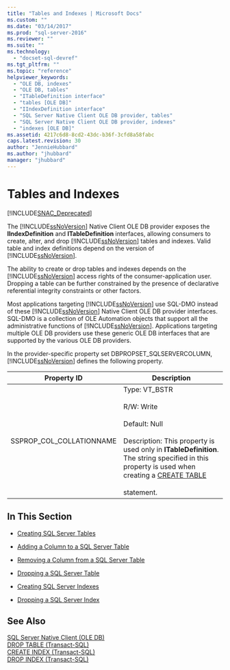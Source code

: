 ```yaml
---
title: "Tables and Indexes | Microsoft Docs"
ms.custom: ""
ms.date: "03/14/2017"
ms.prod: "sql-server-2016"
ms.reviewer: ""
ms.suite: ""
ms.technology: 
  - "docset-sql-devref"
ms.tgt_pltfrm: ""
ms.topic: "reference"
helpviewer_keywords: 
  - "OLE DB, indexes"
  - "OLE DB, tables"
  - "ITableDefinition interface"
  - "tables [OLE DB]"
  - "IIndexDefinition interface"
  - "SQL Server Native Client OLE DB provider, tables"
  - "SQL Server Native Client OLE DB provider, indexes"
  - "indexes [OLE DB]"
ms.assetid: 4217c6d8-8cd2-43dc-b36f-3cfd8a58fabc
caps.latest.revision: 30
author: "JennieHubbard"
ms.author: "jhubbard"
manager: "jhubbard"
---
```

# Tables and Indexes
[!INCLUDE[SNAC_Deprecated](../../includes/snac-deprecated.md)]

  The [!INCLUDE[ssNoVersion](../../includes/ssnoversion-md.md)] Native Client OLE DB provider exposes the **IIndexDefinition** and **ITableDefinition** interfaces, allowing consumers to create, alter, and drop [!INCLUDE[ssNoVersion](../../includes/ssnoversion-md.md)] tables and indexes. Valid table and index definitions depend on the version of [!INCLUDE[ssNoVersion](../../includes/ssnoversion-md.md)].  
  
 The ability to create or drop tables and indexes depends on the [!INCLUDE[ssNoVersion](../../includes/ssnoversion-md.md)] access rights of the consumer-application user. Dropping a table can be further constrained by the presence of declarative referential integrity constraints or other factors.  
  
 Most applications targeting [!INCLUDE[ssNoVersion](../../includes/ssnoversion-md.md)] use SQL-DMO instead of these [!INCLUDE[ssNoVersion](../../includes/ssnoversion-md.md)] Native Client OLE DB provider interfaces. SQL-DMO is a collection of OLE Automation objects that support all the administrative functions of [!INCLUDE[ssNoVersion](../../includes/ssnoversion-md.md)]. Applications targeting multiple OLE DB providers use these generic OLE DB interfaces that are supported by the various OLE DB providers.  
  
 In the provider-specific property set DBPROPSET_SQLSERVERCOLUMN, [!INCLUDE[ssNoVersion](../../includes/ssnoversion-md.md)] defines the following property.  
  
|Property ID|Description|  
|-----------------|-----------------|  
|SSPROP_COL_COLLATIONNAME|Type: VT_BSTR<br /><br /> R/W: Write<br /><br /> Default: Null<br /><br /> Description: This property is used only in **ITableDefinition**. The string specified in this property is used when creating a [CREATE TABLE](../../t-sql/statements/create-table-transact-sql.md)<br /><br /> statement.|  
  
## In This Section  
  
-   [Creating SQL Server Tables](../../relational-databases/native-client-ole-db-tables-indexes/creating-sql-server-tables.md)  
  
-   [Adding a Column to a SQL Server Table](../../relational-databases/native-client-ole-db-tables-indexes/adding-a-column-to-a-sql-server-table.md)  
  
-   [Removing a Column from a SQL Server Table](../../relational-databases/native-client-ole-db-tables-indexes/removing-a-column-from-a-sql-server-table.md)  
  
-   [Dropping a SQL Server Table](../../relational-databases/native-client-ole-db-tables-indexes/dropping-a-sql-server-table.md)  
  
-   [Creating SQL Server Indexes](../../relational-databases/native-client-ole-db-tables-indexes/creating-sql-server-indexes.md)  
  
-   [Dropping a SQL Server Index](../../relational-databases/native-client-ole-db-tables-indexes/dropping-a-sql-server-index.md)  
  
## See Also  
 [SQL Server Native Client &#40;OLE DB&#41;](../../relational-databases/native-client/ole-db/sql-server-native-client-ole-db.md)   
 [DROP TABLE &#40;Transact-SQL&#41;](../../t-sql/statements/drop-table-transact-sql.md)   
 [CREATE INDEX &#40;Transact-SQL&#41;](../../t-sql/statements/create-index-transact-sql.md)   
 [DROP INDEX &#40;Transact-SQL&#41;](../../t-sql/statements/drop-index-transact-sql.md)  
  
  